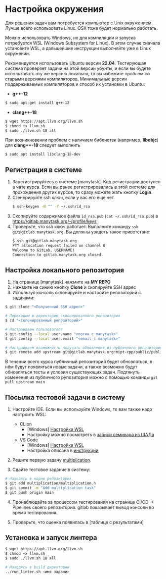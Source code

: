 # Настройка окружения

Для решения задач вам потребуется компьютер с Unix окружением. Лучше всего использовать Linux.
OSX тоже будет нормально работать.

Можно использовать Windows, но для компиляции и запуска потребуется WSL (Windows Subsystem for Linux).
В этом случае сначала установите WSL, а дальшейшие инструкции выполняйте уже в Linux окружении.

Рекомендуется использовать Ubuntu версии **22.04**.
Тестирующая система проверяет задачи на этой
версии убунты, и если вы будете использовать эту же версию локально,
то вы избежите проблем со старыми версиями компиляторов.
Минимальные версии поддерживаемых компиляторов и способ их установки в Ubuntu:

- **g++-12**
```bash
$ sudo apt-get install g++-12
```
- **clang++-18**
```bash
$ wget https://apt.llvm.org/llvm.sh
$ chmod +x llvm.sh
$ sudo ./llvm.sh 18 all
```

При возникновении проблем с наличием библиотек (например, **libobjc**) для **clang++-18** следует выполнить
```bash
$ sudo apt install libclang-18-dev
```

## Регистрация в системе

1. Зарегистрируйтесь в системе [manytask]. Код регистрации доступен в чате курса.
Если вы ранее регистрировались в этой системе для прохождения других курсов, то сразу можете жать кнопку **Login**.
2. Сгенерируйте ssh ключ, если у вас его еще нет.
   ```bash
   $ ssh-keygen -N "" -f ~/.ssh/id_rsa
   ```
3. Скопируйте содержимое файла `id_rsa.pub` (`cat ~/.ssh/id_rsa.pub`) в https://gitlab.manytask.org/-/profile/keys
4. Проверьте, что ssh ключ работает. Выполните команду `ssh git@gitlab.manytask.org`. Вы должны увидеть такое приветствие:
   ```bash
   $ ssh git@gitlab.manytask.org
   PTY allocation request failed on channel 0
   Welcome to GitLab, USERNAME!
   Connection to gitlab.manytask.org closed.
   ```

## Настройка локального репозитория

1. На странице [manytask] нажмите на **MY REPO**
2. Нажмите на синию кнопку **Clone** и скопируйте SSH адрес
3. Используя консоль склонируйте и настройте репозиторий с задачами:
```bash
$ git clone "<Полученный SSH адрес>"

# Переходим в директорию склонированного репозитория
$ cd "<Склонированный репозиторий>"

# Настраиваем пользователя
$ git config --local user.name "<логин с manytask>"
$ git config --local user.email "<email с manytask>"

# Настраиваем возможность получать обновления из публичного репозитория с задачами
$ git remote add upstream git@gitlab.manytask.org:mipt-cpp/public/public-2025-spring.git
```

В течении всего курса публичный репозиторий будет обновляться, в нём будут появляться новые задачи,
а также возможно будут обновляться тесты и условия существующих задач.
Подтянуть изменения из публичного рупозитория можно с помощью команды `git pull upstream main`

## Посылка тестовой задачи в систему

1. Настройте IDE. Если вы используйте Windows, то вам также надо настроить WSL:
   * CLion
      - \[Windows\] [Настройка WSL](https://www.jetbrains.com/help/clion/how-to-use-wsl-development-environment-in-clion.html)
      - Настройку можно посмотреть в [записи семинара из ШАДа](https://disk.yandex.ru/i/8waWBV-L-FOKOw)
   * VS Code
      - \[Windows\] [Настройка WSL](https://code.visualstudio.com/docs/cpp/config-wsl)
      - Настройка описана в [инструкции](https://docs.google.com/document/d/1mb4oGIJcU1vkNHoW0lHV_MsiolrWoLdG)

2. Решите первую задачу [multiplication](../multiplication).

3. Сдайте тестовое задание в систему:
```bash
# Находясь в корне репозитория
$ git add multiplication/multiplication.h
$ git commit -m "Add multiplication task"
$ git push origin main
```

4. Пронаблюдайте за процессом тестирования на странице CI/CD -> Pipelines своего репозитория. gitlab показывает вывод консоли во время тестирования.

5. Проверьте, что оценка появилась в [таблице с результатами]

## Установка и запуск линтера

```bash
$ wget https://apt.llvm.org/llvm.sh
$ chmod +x llvm.sh
$ sudo ./llvm.sh 18 all
```

```bash
# Находясь в build директории
../run_linter.sh <имя задачи>
```
